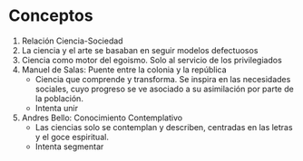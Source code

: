 # Conceptos
1. Relación Ciencia-Sociedad
2. La ciencia y el arte se basaban en seguir modelos defectuosos
3. Ciencia como motor del egoismo. Solo al servicio de los privilegiados
4. Manuel de Salas: Puente entre la colonia y la república
   - Ciencia que comprende y transforma. Se inspira en las necesidades sociales, cuyo progreso se ve asociado a su asimilación por parte de la población.
   - Intenta unir
5. Andres Bello: Conocimiento Contemplativo
   - Las ciencias solo se contemplan y describen, centradas en las letras y el goce espiritual.
   - Intenta segmentar 
